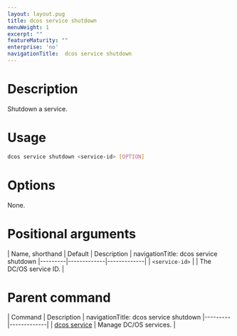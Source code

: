 ```yaml
---
layout: layout.pug
title: dcos service shutdown
menuWeight: 1
excerpt: ""
featureMaturity: ""
enterprise: 'no'
navigationTitle:  dcos service shutdown
---
```


<!-- This source repo for this topic is https://github.com/dcos/dcos-docs -->


# Description
Shutdown a service.

# Usage

```bash
dcos service shutdown <service-id> [OPTION]
```

# Options

None. 

# Positional arguments

| Name, shorthand | Default | Description |
navigationTitle:  dcos service shutdown
|---------|-------------|-------------|
| `<service-id>`   |             | The DC/OS service ID. |

# Parent command

| Command | Description |
navigationTitle:  dcos service shutdown
|---------|-------------|
| [dcos service](/1.9/cli/command-reference/dcos-service/)   | Manage DC/OS services. | 

